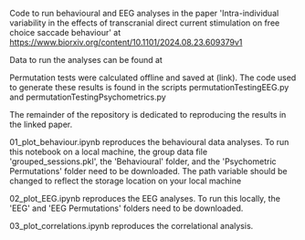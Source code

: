 Code to run behavioural and EEG analyses in the paper 'Intra-individual variability in the effects of transcranial direct current stimulation on free choice saccade behaviour' at https://www.biorxiv.org/content/10.1101/2024.08.23.609379v1

Data to run the analyses can be found at

Permutation tests were calculated offline and saved at (link). The code used to generate these results is found in the scripts permutationTestingEEG.py and permutationTestingPsychometrics.py

The remainder of the repository is dedicated to reproducing the results in the linked paper.

01_plot_behaviour.ipynb reproduces the behavioural data analyses. To run this notebook on a local machine, the group data file 'grouped_sessions.pkl', the 'Behavioural' folder, and the 'Psychometric Permutations' folder need to be downloaded. The path variable should be changed to reflect the storage location on your local machine

02_plot_EEG.ipynb reproduces the EEG analyses. To run this locally, the 'EEG' and 'EEG Permutations' folders need to be downloaded.

03_plot_correlations.ipynb reproduces the correlational analysis. 
